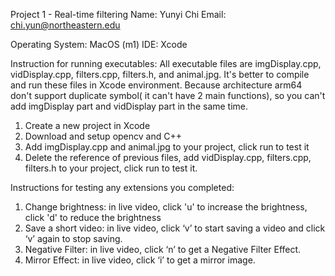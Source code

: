 Project 1 - Real-time filtering
Name: Yunyi Chi
Email: chi.yun@northeastern.edu

Operating System: MacOS (m1)
IDE: Xcode

Instruction for running executables:
All executable files are imgDisplay.cpp, vidDisplay.cpp, filters.cpp, filters.h, and animal.jpg. It's better to compile and run these files in Xcode environment. Because architecture arm64 don't support duplicate symbol( it can't have 2 main functions), so you can't add imgDisplay part and vidDisplay part in the same time.
1. Create a new project in Xcode
2. Download and setup opencv and C++
3. Add imgDisplay.cpp and animal.jpg to your project, click run to test it 
4. Delete the reference of previous files, add vidDisplay.cpp, filters.cpp, filters.h to your project, click run to test it.

Instructions for testing any extensions you completed:
1. Change brightness: in live video, click 'u' to increase the brightness, click 'd' to reduce the brightness
2. Save a short video: in live video, click ‘v’ to start saving a video and click ‘v’ again to stop saving.
3. Negative Filter: in live video, click ‘n’ to get a Negative Filter Effect.
4. Mirror Effect: in live video, click ‘i’ to get a mirror image.
